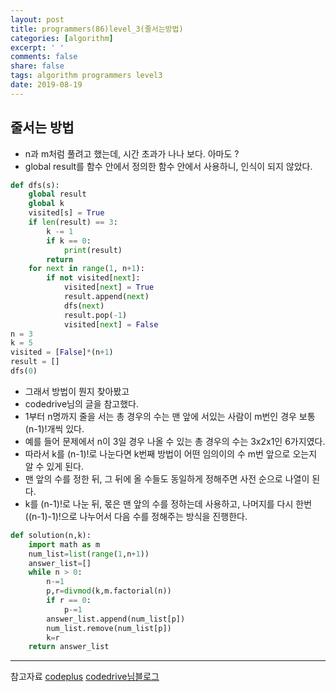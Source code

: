 ```yaml
---
layout: post
title: programmers(86)level_3(줄서는방법)
categories: [algorithm]
excerpt: ' '
comments: false
share: false
tags: algorithm programmers level3
date: 2019-08-19
---
```


## 줄서는 방법

- n과 m처럼 풀려고 했는데, 시간 초과가 나나 보다. 아마도 ?
- global result를 함수 안에서 정의한 함수 안에서 사용하니, 인식이 되지 않았다.

```python
def dfs(s):
    global result
    global k
    visited[s] = True
    if len(result) == 3:
        k -= 1
        if k == 0:
            print(result)
        return
    for next in range(1, n+1):
        if not visited[next]:
            visited[next] = True
            result.append(next)
            dfs(next)
            result.pop(-1)
            visited[next] = False
n = 3
k = 5
visited = [False]*(n+1)
result = []
dfs(0)

```

- 그래서 방법이 뭔지 찾아봤고
- codedrive님의 글을 참고했다.
- 1부터 n명까지 줄을 서는 총 경우의 수는 맨 앞에 서있는 사람이 m번인 경우 보통 (n-1)!개씩 있다.
- 예를 들어 문제에서 n이 3일 경우 나올 수 있는 총 경우의 수는 3x2x1인 6가지였다.
- 따라서 k를 (n-1)!로 나눈다면 k번째 방법이 어떤 임의이의 수 m번 앞으로 오는지 알 수 있게 된다.
- 맨 앞의 수를 정한 뒤, 그 뒤에 올 수들도 동일하게 정해주면 사전 순으로 나열이 된다.
- k를 (n-1)!로 나눈 뒤, 몫은 맨 앞의 수를 정하는데 사용하고, 나머지를 다시 한번 ((n-1)-1)!으로 나누어서 다음 수를 정해주는 방식을 진행한다.

```python
def solution(n,k):
    import math as m
    num_list=list(range(1,n+1))
    answer_list=[]
    while n > 0:
        n-=1
        p,r=divmod(k,m.factorial(n))
        if r == 0:
            p-=1
        answer_list.append(num_list[p])
        num_list.remove(num_list[p])
        k=r
    return answer_list
```

---

참고자료
[codeplus](https://code.plus/course/33)
[codedrive님블로그](https://codedrive.tistory.com/tag/줄%20서는%20방법)
